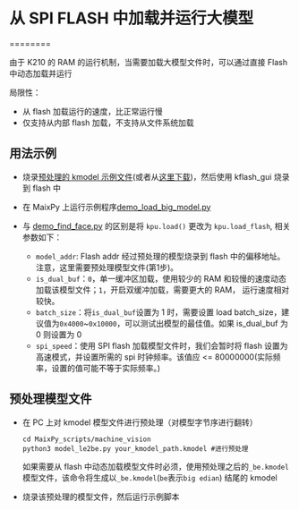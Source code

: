 # 从 SPI FLASH 中加载并运行大模型
========

由于 K210 的 RAM 的运行机制，当需要加载大模型文件时，可以通过直接 Flash 中动态加载并运行

局限性：
* 从 flash 加载运行的速度，比正常运行慢
* 仅支持从内部 flash 加载，不支持从文件系统加载

## 用法示例

* 烧录[预处理的 kmodel 示例文件](../models/face_model_be_at_0x600000.kfpkg)(或者从[这里下载](https://dl.sipeed.com/MAIX/MaixPy/model))，然后使用 kflash_gui 烧录到 flash 中

* 在 MaixPy 上运行示例程序[demo_load_big_model.py](./demo_load_big_model.py)

* 与 [demo_find_face.py](../demo_find_face.py) 的区别是将 `kpu.load()` 更改为 `kpu.load_flash`, 相关参数如下：
  * `model_addr`: Flash addr 经过预处理的模型烧录到 flash 中的偏移地址。注意，这里需要预处理模型文件(第1步)。
  * `is_dual_buf`：`0`，单一缓冲区加载，使用较少的 RAM 和较慢的速度动态加载该模型文件；`1`，开启双缓冲加载，需要更大的 RAM， 运行速度相对较快。
  * `batch_size`：将`is_dual_buf`设置为 1 时，需要设置 load batch_size，建议值为`0x4000`~`0x10000`，可以测试出模型的最佳值。如果 is_dual_buf 为 0 则设置为 0
  * `spi_speed`：使用 SPI flash 加载模型文件时，我们会暂时将 flash 设置为高速模式，并设置所需的 spi 时钟频率。该值应 <= 80000000(实际频率，设置的值可能不等于实际频率。)


## 预处理模型文件

* 在 PC 上对 kmodel 模型文件进行预处理（对模型字节序进行翻转）

  ```shell
  cd MaixPy_scripts/machine_vision
  python3 model_le2be.py your_kmodel_path.kmodel #进行预处理
  ```

  如果需要从 flash 中动态加载模型文件时必须，使用预处理之后的`_be.kmodel` 模型文件，该命令将生成以`_be.kmodel`(`be`表示`big edian`) 结尾的 kmodel
* 烧录该预处理的模型文件，然后运行示例脚本
